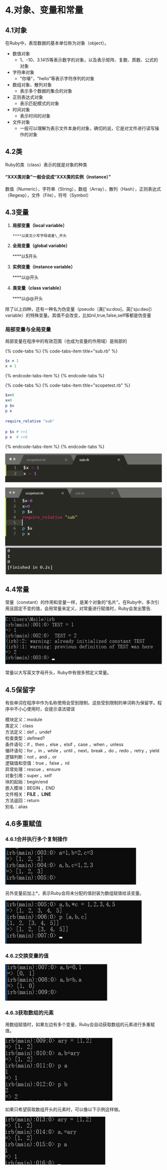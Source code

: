 # 4.对象、变量和常量

## 4.1对象

在Ruby中，表现数据的基本单位称为对象（object）。

* 数值对象
  * 1、-10、3.1415等表示数字的对象，以及表示矩阵、复数、质数、公式的对象 
* 字符串对象
  * "你壕"，"hello"等表示字符序列的对象
* 数组对象、散列对象
  * 表示多个数据的集合的对象
* 正则表达式对象
  * 表示匹配模式的对象
* 时间对象
  * 表示时间的对象
* 文件对象
  * 一般可以理解为表示文件本身的对象，确切的说，它是对文件进行读写操作的对象

## 4.2类

Ruby的类（class）表示的就是对象的种类

#### “XXX类对象”一般会说成“XXX类的实例（instance）”

数值（Numeric），字符串（String），数组（Array），散列（Hash），正则表达式（Regexp），文件（File），符号（Symbol）

## 4.3变量

1. **局部变量（local variable）**

       ****以英文小写字母或者\_开头

2. **全局变量（global variable）**

      ****以$开头

3. **实例变量（instance variable）**

      ****以@开头

4. **类变量（class variable）**

     ****以@@开头

除了以上四种，还有一种名为伪变量（pseudo（美\['su:doʊ\]，英\['sju:dəʊ\]） variable）的特殊变量。其值不会改变，比如nil,true,false,self等都是伪变量

### 局部变量与全局变量

局部变量在程序中的有效范围（也成为变量的作用域）是局部的

{% code-tabs %}
{% code-tabs-item title="sub.rb" %}
```ruby
$x = 1
x = 1

```
{% endcode-tabs-item %}
{% endcode-tabs %}

{% code-tabs %}
{% code-tabs-item title="scopetest.rb" %}
```ruby
$x=0 
x=0
p $x
p x

require_relative "sub"

p $x # >>1
p x  # >>0

```
{% endcode-tabs-item %}
{% endcode-tabs %}

![](../.gitbook/assets/image%20%28196%29.png)

![](../.gitbook/assets/image%20%2837%29.png)

## 4.4常量

常量（constant）的作用和变量一样，是某个对象的“名片”。在Ruby中，多次引用且固定不变的值，会用常量来定义，对常量进行赋值时，Ruby会发出警告.

![](../.gitbook/assets/image%20%2844%29.png)

常量以大写英文字母开头，Ruby中有很多预定义常量。

## 4.5保留字

有些单词在程序中作为名称使用会受到限制，这些受到限制的单词称为保留字。程序中不小心使用时，会提示语法错误

模块定义：module  
 类定义：class  
 方法定义：def ，undef  
 检查类型：defined?  
 条件语句：if ，then ，else ，elsif ，case ，when ，unless  
 循环语句：for ，in ，while ，until ，next，break ，do ，redo ，retry ，yield  
 逻辑判断：not ，and ，or  
 逻辑值和空值：true ，false ，nil  
 异常处理：rescue ，ensure  
 对象引用：super ，self  
 块的起始：begin/end  
 嵌入模块：BEGIN ，END  
 文件相关：**FILE** ，**LINE**  
 方法返回：return  
 别名：alias  


## 4.6多重赋值

### 4.6.1合并执行多个复制操作

![](../.gitbook/assets/image%20%2891%29.png)

另外变量前加上\*，表示Ruby会将未分配的值封装为数组赋值给该变量。

![](../.gitbook/assets/image%20%2843%29.png)

### 4.6.2交换变量的值

![](../.gitbook/assets/image%20%2825%29.png)

### 4.6.3获取数组的元素

用数组赋值时，如果左边有多个变量，Ruby会自动获取数组的元素进行多重赋值。

![](../.gitbook/assets/image%20%28103%29.png)

如果只希望获取数组开头的元素时，可以像以下示例这样做。

![](../.gitbook/assets/image%20%2815%29.png)

